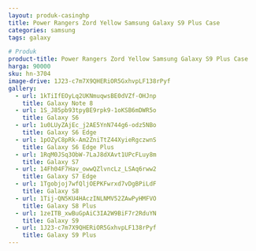 ```yaml
---
layout: produk-casinghp
title: Power Rangers Zord Yellow Samsung Galaxy S9 Plus Case
categories: samsung
tags: galaxy

# Produk
product-title: Power Rangers Zord Yellow Samsung Galaxy S9 Plus Case
harga: 90000
sku: hn-3704
image-drive: 1J23-c7m7X9QHERiOR5GxhvpLF138rPyf
gallery:
  - url: 1kTiIfEOyLq2UKNmuqwsBE0dVZf-OHJnp
    title: Galaxy Note 8
  - url: 1S_J85pb93tpyBE9rpk9-1oKSB6mDWR5o
    title: Galaxy S6
  - url: 1u0LUyZAjEc_j2AE5YnN744g6-odz5NBo
    title: Galaxy S6 Edge
  - url: 1pOZyC8pRk-Am2ZniTtZ44XyieRgczwnS
    title: Galaxy S6 Edge Plus
  - url: 1RqM0JSq3ObW-7LaJ8dXAvt1UPcFLuy8m
    title: Galaxy S7
  - url: 14Fh04F7Hav_owwQZlvncLz_LSAq6rww2
    title: Galaxy S7 Edge
  - url: 1Tgobjoj7wfQljOEPKFwrxd7vDgBPiLdF
    title: Galaxy S8
  - url: 1Tij-QN5KU4HAczINLNMV52ZAwPyHMFVO
    title: Galaxy S8 Plus
  - url: 1zeITB_xwBuGpAiC3IA2W9BiF7r2RduYN
    title: Galaxy S9
  - url: 1J23-c7m7X9QHERiOR5GxhvpLF138rPyf
    title: Galaxy S9 Plus
---
```

